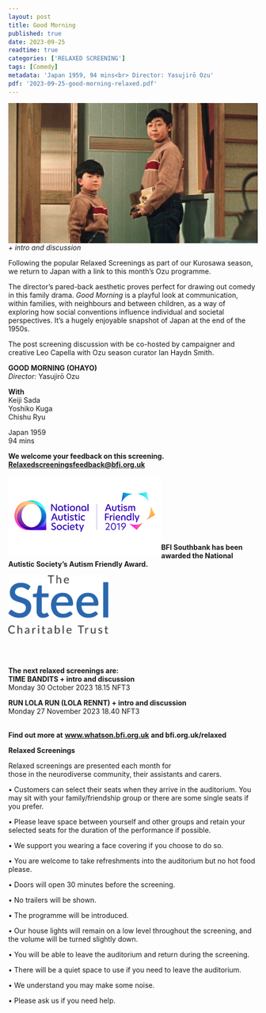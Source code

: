 ```yaml
---
layout: post
title: Good Morning
published: true
date: 2023-09-25
readtime: true
categories: ['RELAXED SCREENING']
tags: [Comedy]
metadata: 'Japan 1959, 94 mins<br> Director: Yasujirō Ozu'
pdf: '2023-09-25-good-morning-relaxed.pdf'
---
```


<img style="float: left;" src="/img/good-morning-02.jpg"><br><br><br><br><br><br><br><br><br><br><br>


_+ intro and discussion_

Following the popular Relaxed Screenings as part of our Kurosawa season, we return to Japan with a link to this month’s Ozu programme. 

The director’s pared-back aesthetic proves perfect for drawing out comedy in this family drama. _Good Morning_ is a playful look at communication, within families, with neighbours and between children, as a way of exploring how social conventions influence individual and societal perspectives. It’s a hugely enjoyable snapshot of Japan at the end of the 1950s.

The post screening discussion with be co-hosted by campaigner and creative Leo Capella with Ozu season curator Ian Haydn Smith.
  


**GOOD MORNING (OHAYO)**  
_Director:_ Yasujirō Ozu  

**With**  
Keiji Sada  
Yoshiko Kuga     
Chishu Ryu  

Japan 1959  
94 mins
<br>


**We welcome your feedback on this screening. Relaxedscreeningsfeedback@bfi.org.uk**


<img style="float: left;" src="/img/autistic_society.png"><br><br><br><br><br><br><br><br>
**BFI Southbank has been awarded the National Autistic Society’s Autism Friendly Award.**

<img style="float: left;" src="/img/steel-charitable-trust-logo-01.jpg" width="40%" height="40%"><br><br><br><br><br><br><br><br><br><br>

**The next relaxed screenings are:**  
**TIME BANDITS + intro and discussion**  
Monday 30 October 2023 18.15 NFT3

**RUN LOLA RUN (LOLA RENNT) + intro and discussion**  
Monday 27 November 2023 18.40 NFT3  
<br>


**Find out more at**
**www.whatson.bfi.org.uk**
**and bfi.org.uk/relaxed**

**Relaxed Screenings**<br>

Relaxed screenings are presented each month for  
those in the neurodiverse community, their assistants and carers.

• Customers can select their seats when they arrive in the auditorium. You may sit with your family/friendship group or there are some single seats if you prefer.

• Please leave space between yourself and other groups and retain your selected seats for the duration of the performance if possible.

• We support you wearing a face covering if you choose to do so.

• You are welcome to take refreshments into the auditorium but no hot food please.

• Doors will open 30 minutes before the screening.

• No trailers will be shown.

• The programme will be introduced.

• Our house lights will remain on a low level throughout the screening, and the volume will be turned slightly down.

• You will be able to leave the auditorium and return during the screening.

• There will be a quiet space to use if you need to leave the auditorium.

• We understand you may make some noise.

• Please ask us if you need help.
<!--stackedit_data:
eyJoaXN0b3J5IjpbMTAxNzg2OTc5NV19
-->